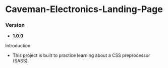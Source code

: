 <h1>Caveman-Electronics-Landing-Page</h1>
<h3>Version</h3>
<ul>
    <li><strong>1.0.0</strong></li>
</ul

<h3>Introduction</h3>
<ul>
    <li>This project is built to practice learning about a CSS preprocessor (SASS).</li>
</ul>
